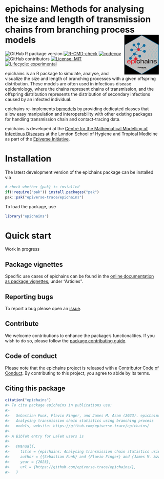 
<!-- README.md is generated from README.Rmd. Please edit that file. -->
<!-- The code to render this README is stored in .github/workflows/render-readme.yaml -->
<!-- Variables marked with double curly braces will be transformed beforehand: -->
<!-- `packagename` is extracted from the DESCRIPTION file -->
<!-- `gh_repo` is extracted via a special environment variable in GitHub Actions -->

# epichains: Methods for analysing the size and length of transmission chains from branching process models <img src="man/figures/epichains_logo.png" align="right" height="130" />

<!-- badges: start -->

![GitHub R package
version](https://img.shields.io/github/r-package/v/epiverse-trace/epichains)
[![R-CMD-check](https://github.com/epiverse-trace/epichains/actions/workflows/R-CMD-check.yaml/badge.svg)](https://github.com/epiverse-trace/epichains/actions/workflows/R-CMD-check.yaml)
[![codecov](https://codecov.io/github/epiverse-trace/epichains/branch/main/graphs/badge.svg)](https://codecov.io/github/epiverse-trace/epichains)
![GitHub
contributors](https://img.shields.io/github/contributors/epiverse-trace/epichains)
[![License:
MIT](https://img.shields.io/badge/License-MIT-yellow.svg)](https://opensource.org/licenses/MIT)
[![Lifecycle:
experimental](https://img.shields.io/badge/lifecycle-experimental-orange.svg)](https://lifecycle.r-lib.org/articles/stages.html#experimental)
<!-- badges: end -->

epichains is an R package to simulate, analyse, and visualize the size
and length of branching processes with a given offspring distribution.
These models are often used in infectious disease epidemiology, where
the chains represent chains of transmission, and the offspring
distribution represents the distribution of secondary infections caused
by an infected individual.

epichains re-implements
[bpmodels](%22https://github.com/epiverse-trace/bpmodels/%22) by
providing dedicated classes that allow easy manipulation and
interoperability with other existing packages for handling transmission
chain and contact-tracing data.

epichains is developed at the [Centre for the Mathematical Modelling of
Infectious
Diseases](https://www.lshtm.ac.uk/research/centres/centre-mathematical-modelling-infectious-diseases)
at the London School of Hygiene and Tropical Medicine as part of the
[Epiverse Initiative](https://data.org/initiatives/epiverse/).

# Installation

The latest development version of the epichains package can be installed
via

``` r
# check whether {pak} is installed
if(!require("pak")) install.packages("pak")
pak::pak("epiverse-trace/epichains")
```

To load the package, use

``` r
library("epichains")
```

# Quick start

Work in progress

## Package vignettes

Specific use cases of epichains can be found in the [online
documentation as package
vignettes](https://epiverse-trace.github.io/epichains/), under
“Articles”.

## Reporting bugs

To report a bug please open an
[issue](https://github.com/epiverse-trace/epichains/issues/new/choose).

## Contribute

We welcome contributions to enhance the package’s functionalities. If
you wish to do so, please follow the [package contributing
guide](https://github.com/epiverse-trace/epichains/blob/main/.github/CONTRIBUTING.md).

## Code of conduct

Please note that the epichains project is released with a [Contributor
Code of
Conduct](https://github.com/epiverse-trace/.github/blob/main/CODE_OF_CONDUCT.md).
By contributing to this project, you agree to abide by its terms.

## Citing this package

``` r
citation("epichains")
#> To cite package epichains in publications use:
#> 
#>   Sebastian Funk, Flavio Finger, and James M. Azam (2023). epichains:
#>   Analysing transmission chain statistics using branching process
#>   models, website: https://github.com/epiverse-trace/epichains/
#> 
#> A BibTeX entry for LaTeX users is
#> 
#>   @Manual{,
#>     title = {epichains: Analysing transmission chain statistics using branching process models},
#>     author = {{Sebastian Funk} and {Flavio Finger} and {James M. Azam}},
#>     year = {2023},
#>     url = {https://github.com/epiverse-trace/epichains/},
#>   }
```
